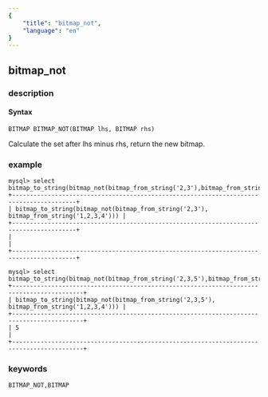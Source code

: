 ```yaml
---
{
    "title": "bitmap_not",
    "language": "en"
}
---
```


<!-- 
Licensed to the Apache Software Foundation (ASF) under one
or more contributor license agreements.  See the NOTICE file
distributed with this work for additional information
regarding copyright ownership.  The ASF licenses this file
to you under the Apache License, Version 2.0 (the
"License"); you may not use this file except in compliance
with the License.  You may obtain a copy of the License at

  http://www.apache.org/licenses/LICENSE-2.0

Unless required by applicable law or agreed to in writing,
software distributed under the License is distributed on an
"AS IS" BASIS, WITHOUT WARRANTIES OR CONDITIONS OF ANY
KIND, either express or implied.  See the License for the
specific language governing permissions and limitations
under the License.
-->

## bitmap_not
### description
#### Syntax

`BITMAP BITMAP_NOT(BITMAP lhs, BITMAP rhs)`

Calculate the set after lhs minus rhs, return the new bitmap.

### example

```
mysql> select bitmap_to_string(bitmap_not(bitmap_from_string('2,3'),bitmap_from_string('1,2,3,4')));
+----------------------------------------------------------------------------------------+
| bitmap_to_string(bitmap_not(bitmap_from_string('2,3'), bitmap_from_string('1,2,3,4'))) |
+----------------------------------------------------------------------------------------+
|                                                                                        |
+----------------------------------------------------------------------------------------+

mysql> select bitmap_to_string(bitmap_not(bitmap_from_string('2,3,5'),bitmap_from_string('1,2,3,4')));
+------------------------------------------------------------------------------------------+
| bitmap_to_string(bitmap_not(bitmap_from_string('2,3,5'), bitmap_from_string('1,2,3,4'))) |
+------------------------------------------------------------------------------------------+
| 5                                                                                        |
+------------------------------------------------------------------------------------------+
```

### keywords

    BITMAP_NOT,BITMAP

